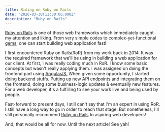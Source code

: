 ```yaml
---
title: Riding on Ruby on Rails
date: "2020-03-30T11:30:00.000Z"
description: "Ruby on Rails"
---
```


[Ruby on Rails](https://rubyonrails.org/) is one of those web frameworks which immediately caught my attention and liking.
From very simple codes to complex-yet-functional [gems,](https://guides.rubygems.org/what-is-a-gem/) one can start building web application fast!

I first encountered Ruby on Rails(RoR) from my work back in 2014. It was the required framework that we'll be using in building a web application for our client. At first, I was really coding much in RoR. I know some basic concepts but wasn't really applying them. I was assigned on doing the frontend part using [AngularJS.](https://angularjs.org/) When given some opportunity, I started doing backend stuffs.
Putting up new API endpoints and integrating them on the frontend, doing some business-logic updates & eventually new features. For a web developer, it's a fulfilling to see your work live and being used by people.

Fast-forward to present days, I still can't say that I'm an expert in using RoR. I still have a long way to go in order to reach that stage. But nonetheless, I'll still personally recommend [Ruby on Rails](https://rubyonrails.org/) to aspiring web developers!

And, that would be all for now. Until the next article! See yah!
